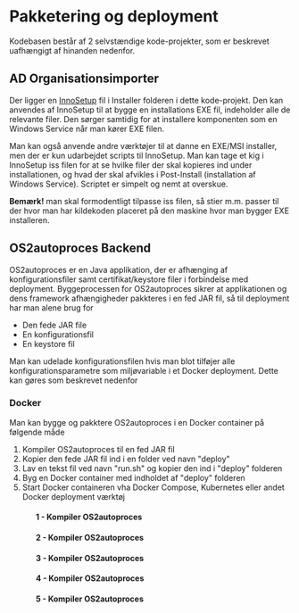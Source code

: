 <h1>Pakketering og deployment</h1>
<p>
Kodebasen består af 2 selvstændige kode-projekter, som er beskrevet uafhængigt af hinanden nedenfor.
</p>

<h2>AD Organisationsimporter</h2>
<p>
Der ligger en <a href="https://jrsoftware.org/isinfo.php">InnoSetup</a> fil i Installer folderen i dette kode-projekt.
Den kan anvendes af InnoSetup til at bygge en installations EXE fil, indeholder alle de relevante filer.
Den sørger samtidig for at installere komponenten som en Windows Service når man kører EXE filen.
</p>

<p>
Man kan også anvende andre værktøjer til at danne en EXE/MSI installer, men der er kun udarbejdet scripts til InnoSetup. Man kan
tage et kig i InnoSetup iss filen for at se hvilke filer der skal kopieres ind under installationen, og hvad der skal afvikles
i Post-Install (installation af Windows Service). Scriptet er simpelt og nemt at overskue.
</p>

<p>
<b>Bemærk!</b> man skal formodentligt tilpasse iss filen, så stier m.m. passer til der hvor man har kildekoden placeret
på den maskine hvor man bygger EXE installeren.
</p>

<h2>OS2autoproces Backend</h2>
<p>
OS2autoproces er en Java applikation, der er afhænging af konfigurationsfiler samt certifikat/keystore filer i forbindelse med deployment.
Byggeprocessen for OS2autoproces sikrer at applikationen og dens framework afhængigheder pakkteres i en fed JAR fil, så til deployment
har man alene brug for
<ul>
  <li>Den fede JAR file</li>
  <li>En konfigurationsfil</li>
  <li>En keystore fil</li>
</ul>
</p>

<p>
Man kan udelade konfigurationsfilen hvis man blot tilføjer alle konfigurationsparametre som miljøvariable i et Docker deployment. Dette
kan gøres som beskrevet nedenfor
</p>

<h3>Docker</h3>
Man kan bygge og pakktere OS2autoproces i en Docker container på følgende måde

<ol>
  <li>Kompiler OS2autoproces til en fed JAR fil</li>
  <li>Kopier den fede JAR fil ind i en folder ved navn "deploy"</li>
  <li>Lav en tekst fil ved navn "run.sh" og kopier den ind i "deploy" folderen</li>
  <li>Byg en Docker container med indholdet af "deploy" folderen</li>
  <li>Start Docker containeren vha Docker Compose, Kubernetes eller andet Docker deployment værktøj</li>
<ol>

<h4>1 - Kompiler OS2autoproces</h4>
<p>
</p>
  
<h4>2 - Kompiler OS2autoproces</h4>
<p>
</p>
  
<h4>3 - Kompiler OS2autoproces</h4>
<p>
</p>
  
<h4>4 - Kompiler OS2autoproces</h4>
<p>
</p>
  
<h4>5 - Kompiler OS2autoproces</h4>
<p>
</p>
